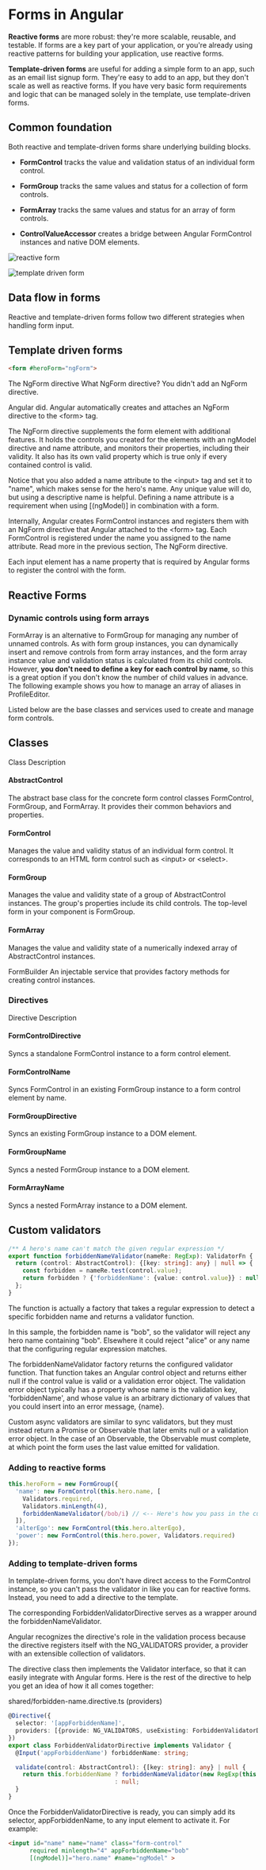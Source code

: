 # Forms in Angular

**Reactive forms** are more robust: they're more scalable, reusable, and testable. If forms are a key part of your application, or you're already using reactive patterns for building your application, use reactive forms.

**Template-driven forms** are useful for adding a simple form to an app, such as an email list signup form. They're easy to add to an app, but they don't scale as well as reactive forms. If you have very basic form requirements and logic that can be managed solely in the template, use template-driven forms.

## Common foundation

Both reactive and template-driven forms share underlying building blocks.

* **FormControl** tracks the value and validation status of an individual form control.

* **FormGroup** tracks the same values and status for a collection of form controls.

* **FormArray** tracks the same values and status for an array of form controls.

* **ControlValueAccessor** creates a bridge between Angular FormControl instances and native DOM elements.

![reactive form](key-diff-reactive-forms.png)

![template driven form](key-diff-td-forms.png)

## Data flow in forms

Reactive and template-driven forms follow two different strategies when handling form input.

## Template driven forms

``` html
<form #heroForm="ngForm">
```

The NgForm directive
What NgForm directive? You didn't add an NgForm directive.

Angular did. Angular automatically creates and attaches an NgForm directive to the \<form> tag.

The NgForm directive supplements the form element with additional features. It holds the controls you created for the elements with an ngModel directive and name attribute, and monitors their properties, including their validity. It also has its own valid property which is true only if every contained control is valid.

Notice that you also added a name attribute to the \<input> tag and set it to "name", which makes sense for the hero's name. Any unique value will do, but using a descriptive name is helpful. Defining a name attribute is a requirement when using [(ngModel)] in combination with a form.

Internally, Angular creates FormControl instances and registers them with an NgForm directive that Angular attached to the \<form> tag. Each FormControl is registered under the name you assigned to the name attribute. Read more in the previous section, The NgForm directive.

Each input element has a name property that is required by Angular forms to register the control with the form.

## Reactive Forms

### Dynamic controls using form arrays

FormArray is an alternative to FormGroup for managing any number of unnamed controls. As with form group instances, you can dynamically insert and remove controls from form array instances, and the form array instance value and validation status is calculated from its child controls. However, **you don't need to define a key for each control by name**, so this is a great option if you don't know the number of child values in advance. The following example shows you how to manage an array of aliases in ProfileEditor.

Listed below are the base classes and services used to create and manage form controls.

## Classes

Class Description

#### AbstractControl

The abstract base class for the concrete form control classes FormControl, FormGroup, and FormArray. It provides their common behaviors and properties.

#### FormControl

Manages the value and validity status of an individual form control. It corresponds to an HTML form control such as \<input> or \<select>.

#### FormGroup

Manages the value and validity state of a group of AbstractControl instances. The group's properties include its child controls. The top-level form in your component is FormGroup.

#### FormArray

Manages the value and validity state of a numerically indexed array of AbstractControl instances.

FormBuilder
An injectable service that provides factory methods for creating control instances.

### Directives

Directive	Description
#### FormControlDirective

Syncs a standalone FormControl instance to a form control element.

#### FormControlName

Syncs FormControl in an existing FormGroup instance to a form control element by name.

#### FormGroupDirective

Syncs an existing FormGroup instance to a DOM element.

#### FormGroupName

Syncs a nested FormGroup instance to a DOM element.

#### FormArrayName

Syncs a nested FormArray instance to a DOM element.

## Custom validators

``` typescript
/** A hero's name can't match the given regular expression */
export function forbiddenNameValidator(nameRe: RegExp): ValidatorFn {
  return (control: AbstractControl): {[key: string]: any} | null => {
    const forbidden = nameRe.test(control.value);
    return forbidden ? {'forbiddenName': {value: control.value}} : null;
  };
}
```

The function is actually a factory that takes a regular expression to detect a specific forbidden name and returns a validator function.

In this sample, the forbidden name is "bob", so the validator will reject any hero name containing "bob". Elsewhere it could reject "alice" or any name that the configuring regular expression matches.

The forbiddenNameValidator factory returns the configured validator function. That function takes an Angular control object and returns either null if the control value is valid or a validation error object. The validation error object typically has a property whose name is the validation key, 'forbiddenName', and whose value is an arbitrary dictionary of values that you could insert into an error message, {name}.

Custom async validators are similar to sync validators, but they must instead return a Promise or Observable that later emits null or a validation error object. In the case of an Observable, the Observable must complete, at which point the form uses the last value emitted for validation.

### Adding to reactive forms

``` typescript
this.heroForm = new FormGroup({
  'name': new FormControl(this.hero.name, [
    Validators.required,
    Validators.minLength(4),
    forbiddenNameValidator(/bob/i) // <-- Here's how you pass in the custom validator.
  ]),
  'alterEgo': new FormControl(this.hero.alterEgo),
  'power': new FormControl(this.hero.power, Validators.required)
});
```

### Adding to template-driven forms

In template-driven forms, you don't have direct access to the FormControl instance, so you can't pass the validator in like you can for reactive forms. Instead, you need to add a directive to the template.

The corresponding ForbiddenValidatorDirective serves as a wrapper around the forbiddenNameValidator.

Angular recognizes the directive's role in the validation process because the directive registers itself with the NG_VALIDATORS provider, a provider with an extensible collection of validators.

The directive class then implements the Validator interface, so that it can easily integrate with Angular forms. Here is the rest of the directive to help you get an idea of how it all comes together:

shared/forbidden-name.directive.ts (providers)

``` typescript
@Directive({
  selector: '[appForbiddenName]',
  providers: [{provide: NG_VALIDATORS, useExisting: ForbiddenValidatorDirective, multi: true}]
})
export class ForbiddenValidatorDirective implements Validator {
  @Input('appForbiddenName') forbiddenName: string;

  validate(control: AbstractControl): {[key: string]: any} | null {
    return this.forbiddenName ? forbiddenNameValidator(new RegExp(this.forbiddenName, 'i'))(control)
                              : null;
  }
}
```

Once the ForbiddenValidatorDirective is ready, you can simply add its selector, appForbiddenName, to any input element to activate it. For example:

``` html
<input id="name" name="name" class="form-control"
      required minlength="4" appForbiddenName="bob"
      [(ngModel)]="hero.name" #name="ngModel" >
```

